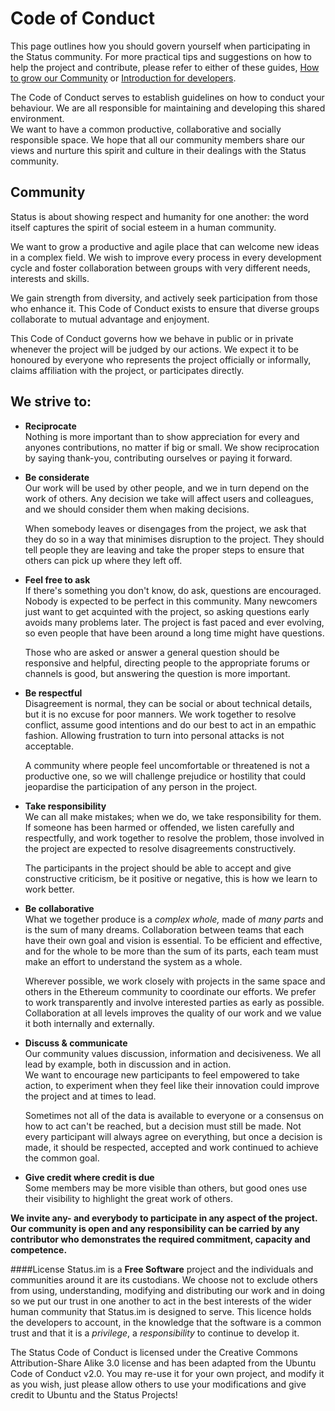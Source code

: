 # Code of Conduct

This page outlines how you should govern yourself when participating in the Status community. For more practical tips and suggestions on how to help the project and contribute, please refer to either of these guides, [How to grow our Community](../community/how-to-grow-our-community.md) or [Introduction for developers](http://wiki.status.im/contributing/development/introduction/).  

The Code of Conduct serves to establish guidelines on how to conduct your behaviour. We are all responsible for maintaining and developing this shared environment.  
We want to have a common productive, collaborative and socially responsible space. We hope that all our community members share our views and nurture this spirit and culture in their dealings with the Status community.  


## Community
Status is about showing respect and humanity for one another: the word itself captures the spirit of social esteem in a human community.

We want to grow a productive and agile place that can welcome new ideas in a complex field. We wish to improve every process in every development cycle and foster collaboration between groups with very different needs, interests and skills.

We gain strength from diversity, and actively seek participation from those who enhance it. This Code of Conduct exists to ensure that diverse groups collaborate to mutual advantage and enjoyment.  

This Code of Conduct governs how we behave in public or in private whenever the project will be judged by our actions. We expect it to be honoured by everyone who represents the project officially or informally, claims affiliation with the project, or participates directly.


## We strive to:

- **Reciprocate**   
Nothing is more important than to show appreciation for every and anyones contributions, no matter if big or small. We show reciprocation by saying thank-you, contributing ourselves or paying it forward.

- **Be considerate**   
Our work will be used by other people, and we in turn depend on the work of others. Any decision we take will affect users and colleagues, and we should consider them when making decisions.  

	When somebody leaves or disengages from the project, we ask that they do so in a way that minimises disruption to the project. They should tell people they are leaving and take the proper steps to ensure that others can pick up where they left off.

- **Feel free to ask**  
If there's something you don't know, do ask, questions are encouraged. Nobody is expected to be perfect in this community. Many newcomers just want to get acquinted with the project, so asking questions early avoids many problems later. The project is fast paced and ever evolving, so even people that have been around a long time might have questions.   

	Those who are asked or answer a general question should be responsive and helpful, directing people to the appropriate forums or channels is good, but answering the question is more important.

- **Be respectful**  
Disagreement is normal, they can be social or about technical details, but it is no excuse for poor manners. We work together to resolve conflict, assume good intentions and do our best to act in an empathic fashion. Allowing frustration to turn into personal attacks is not acceptable.  

	A community where people feel uncomfortable or threatened is not a productive one, so we will challenge prejudice or hostility that could jeopardise the participation of any person in the project.

- **Take responsibility**  
We can all make mistakes; when we do, we take responsibility for them. If someone has been harmed or offended, we listen carefully and respectfully, and work together to resolve the problem, those involved in the project are expected to resolve disagreements constructively.  

	The participants in the project should be able to accept and give constructive criticism, be it positive or negative, this is how we learn to work better.  

- **Be collaborative**  
What we together produce is a *complex whole,* made of *many parts* and is the sum of many dreams. Collaboration between teams that each have their own goal and vision is essential. To be efficient and effective, and for the whole to be more than the sum of its parts, each team must make an effort to understand the system as a whole.  

	Wherever possible, we work closely with projects in the same space and others in the Ethereum community to coordinate our efforts. We prefer to work transparently and involve interested parties as early as possible.   Collaboration at all levels improves the quality of our work and we value it both internally and externally.  

- **Discuss & communicate**  
Our community values discussion, information and decisiveness. We all lead by example, both in discussion and in action.  
We want to encourage new participants to feel empowered to take action, to experiment when they feel like their innovation could improve the project and at times to lead.  

	Sometimes not all of the data is available to everyone or a consensus on how to act can't be reached, but a decision must still be made. Not every participant will always agree on everything, but once a decision is made, it should be respected, accepted and work continued to achieve the common goal.

- **Give credit where credit is due**  
Some members may be more visible than others, but good ones use their visibility to highlight the great work of others.

**We invite any- and everybody to participate in any aspect of the project. Our community is open and any responsibility can be carried by any contributor who demonstrates the required commitment, capacity and competence.**



####License
Status.im is a **Free Software** project and the individuals and communities around it are its custodians.  We choose not to exclude others from using, understanding, modifying and distributing our work and in doing so we put our trust in one another to act in the best interests of the wider human community that Status.im is designed to serve.  This licence holds the developers to account,  in the knowledge that the software is a common trust and that it is a *privilege*, a *responsibility* to continue to develop it.

The Status Code of Conduct is licensed under the Creative Commons Attribution-Share Alike 3.0 license and has been adapted from the Ubuntu Code of Conduct v2.0. You may re-use it for your own project, and modify it as you wish, just please allow others to use your modifications and give credit to Ubuntu and the Status Projects!
